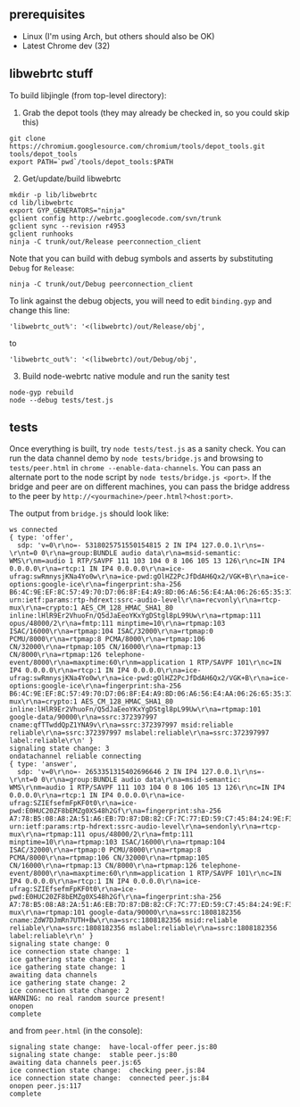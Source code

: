 prerequisites
----------

* Linux (I'm using Arch, but others should also be OK)
* Latest Chrome dev (32)

libwebrtc stuff
----------

To build libjingle (from top-level directory):

1. Grab the depot tools (they may already be checked in, so you could skip this)
````
git clone https://chromium.googlesource.com/chromium/tools/depot_tools.git tools/depot_tools
export PATH=`pwd`/tools/depot_tools:$PATH
````

2. Get/update/build libwebrtc
````
mkdir -p lib/libwebrtc
cd lib/libwebrtc
export GYP_GENERATORS="ninja"
gclient config http://webrtc.googlecode.com/svn/trunk
gclient sync --revision r4953
gclient runhooks
ninja -C trunk/out/Release peerconnection_client
````
Note that you can build with debug symbols and asserts by substituting `Debug` for `Release`:
````
ninja -C trunk/out/Debug peerconnection_client
````
To link against the debug objects, you will need to edit `binding.gyp` and change this line:
````
'libwebrtc_out%': '<(libwebrtc)/out/Release/obj',
````
to
````
'libwebrtc_out%': '<(libwebrtc)/out/Debug/obj',
````

3. Build node-webrtc native module and run the sanity test
````
node-gyp rebuild
node --debug tests/test.js
````


tests
----------

Once everything is built, try `node tests/test.js` as a sanity check. You can run the data channel demo by `node tests/bridge.js` and browsing to `tests/peer.html` in `chrome --enable-data-channels`. You can pass an alternate port to the node script by `node tests/bridge.js <port>`. If the bridge and peer are on different machines, you can pass the bridge address to the peer by `http://<yourmachine>/peer.html?<host:port>`.

The output from `bridge.js` should look like:
````
ws connected
{ type: 'offer',
  sdp: 'v=0\r\no=- 5318025751550154815 2 IN IP4 127.0.0.1\r\ns=-\r\nt=0 0\r\na=group:BUNDLE audio data\r\na=msid-semantic: WMS\r\nm=audio 1 RTP/SAVPF 111 103 104 0 8 106 105 13 126\r\nc=IN IP4 0.0.0.0\r\na=rtcp:1 IN IP4 0.0.0.0\r\na=ice-ufrag:swRmnysjKNa4Yo0w\r\na=ice-pwd:gOlHZ2PcJfDdAH6Qx2/VGK+B\r\na=ice-options:google-ice\r\na=fingerprint:sha-256 B6:4C:9E:EF:8C:57:49:70:D7:06:8F:E4:A9:8D:06:A6:56:E4:AA:06:26:65:35:37:44:88:94:5D:13:F8:39:EB\r\na=setup:actpass\r\na=mid:audio\r\na=extmap:1 urn:ietf:params:rtp-hdrext:ssrc-audio-level\r\na=recvonly\r\na=rtcp-mux\r\na=crypto:1 AES_CM_128_HMAC_SHA1_80 inline:lHlR9Er2VhuoFn/Q5dJaEeoYKxYgDStgl8pL99Uw\r\na=rtpmap:111 opus/48000/2\r\na=fmtp:111 minptime=10\r\na=rtpmap:103 ISAC/16000\r\na=rtpmap:104 ISAC/32000\r\na=rtpmap:0 PCMU/8000\r\na=rtpmap:8 PCMA/8000\r\na=rtpmap:106 CN/32000\r\na=rtpmap:105 CN/16000\r\na=rtpmap:13 CN/8000\r\na=rtpmap:126 telephone-event/8000\r\na=maxptime:60\r\nm=application 1 RTP/SAVPF 101\r\nc=IN IP4 0.0.0.0\r\na=rtcp:1 IN IP4 0.0.0.0\r\na=ice-ufrag:swRmnysjKNa4Yo0w\r\na=ice-pwd:gOlHZ2PcJfDdAH6Qx2/VGK+B\r\na=ice-options:google-ice\r\na=fingerprint:sha-256 B6:4C:9E:EF:8C:57:49:70:D7:06:8F:E4:A9:8D:06:A6:56:E4:AA:06:26:65:35:37:44:88:94:5D:13:F8:39:EB\r\na=setup:actpass\r\na=mid:data\r\na=sendrecv\r\nb=AS:30\r\na=rtcp-mux\r\na=crypto:1 AES_CM_128_HMAC_SHA1_80 inline:lHlR9Er2VhuoFn/Q5dJaEeoYKxYgDStgl8pL99Uw\r\na=rtpmap:101 google-data/90000\r\na=ssrc:372397997 cname:qfTTwddQpZ1YNA9v\r\na=ssrc:372397997 msid:reliable reliable\r\na=ssrc:372397997 mslabel:reliable\r\na=ssrc:372397997 label:reliable\r\n' }
signaling state change: 3
ondatachannel reliable connecting
{ type: 'answer',
  sdp: 'v=0\r\no=- 2653351315402696646 2 IN IP4 127.0.0.1\r\ns=-\r\nt=0 0\r\na=group:BUNDLE audio data\r\na=msid-semantic: WMS\r\nm=audio 1 RTP/SAVPF 111 103 104 0 8 106 105 13 126\r\nc=IN IP4 0.0.0.0\r\na=rtcp:1 IN IP4 0.0.0.0\r\na=ice-ufrag:SZIEfsefmFpKF0t0\r\na=ice-pwd:E0HUC20ZF8bEMZg0XS48h2Gf\r\na=fingerprint:sha-256 A7:78:B5:08:A8:2A:51:A6:EB:7D:87:DB:82:CF:7C:77:ED:59:C7:45:84:24:9E:F3:CA:18:80:33:66:6C:DE:DC\r\na=setup:active\r\na=mid:audio\r\na=extmap:1 urn:ietf:params:rtp-hdrext:ssrc-audio-level\r\na=sendonly\r\na=rtcp-mux\r\na=rtpmap:111 opus/48000/2\r\na=fmtp:111 minptime=10\r\na=rtpmap:103 ISAC/16000\r\na=rtpmap:104 ISAC/32000\r\na=rtpmap:0 PCMU/8000\r\na=rtpmap:8 PCMA/8000\r\na=rtpmap:106 CN/32000\r\na=rtpmap:105 CN/16000\r\na=rtpmap:13 CN/8000\r\na=rtpmap:126 telephone-event/8000\r\na=maxptime:60\r\nm=application 1 RTP/SAVPF 101\r\nc=IN IP4 0.0.0.0\r\na=rtcp:1 IN IP4 0.0.0.0\r\na=ice-ufrag:SZIEfsefmFpKF0t0\r\na=ice-pwd:E0HUC20ZF8bEMZg0XS48h2Gf\r\na=fingerprint:sha-256 A7:78:B5:08:A8:2A:51:A6:EB:7D:87:DB:82:CF:7C:77:ED:59:C7:45:84:24:9E:F3:CA:18:80:33:66:6C:DE:DC\r\na=setup:active\r\na=mid:data\r\na=sendrecv\r\nb=AS:30\r\na=rtcp-mux\r\na=rtpmap:101 google-data/90000\r\na=ssrc:1808182356 cname:ZdW7DJmRn7UTH+Bw\r\na=ssrc:1808182356 msid:reliable reliable\r\na=ssrc:1808182356 mslabel:reliable\r\na=ssrc:1808182356 label:reliable\r\n' }
signaling state change: 0
ice connection state change: 1
ice gathering state change: 1
ice gathering state change: 1
awaiting data channels
ice gathering state change: 2
ice connection state change: 2
WARNING: no real random source present!
onopen
complete
````

and from `peer.html` (in the console):
````
signaling state change:  have-local-offer peer.js:80
signaling state change:  stable peer.js:80
awaiting data channels peer.js:65
ice connection state change:  checking peer.js:84
ice connection state change:  connected peer.js:84
onopen peer.js:117
complete
````
